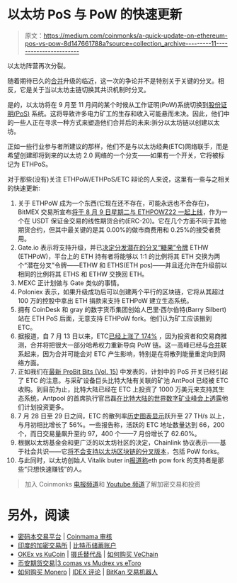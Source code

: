 # 以太坊 PoS 与 PoW 的快速更新

> 原文：<https://medium.com/coinmonks/a-quick-update-on-ethereum-pos-vs-pow-8d147661788a?source=collection_archive---------11----------------------->

以太坊阵营再次分裂。

随着期待已久的[合并](/coinmonks/probit-bits-probit-globals-weekly-blockchain-bits-vol-13-acad6ff0006)升级的临近，这一次的争论并不是特别关于关键的分叉。相反，它是关于当以太坊主链切换其共识机制时分叉。

是的，以太坊将在 9 月至 11 月间的某个时候从工作证明(PoW)系统切换到[股份证明(PoS)](https://mobile.twitter.com/ProBit_Exchange/status/1507331791077756948) 系统。这将导致许多电力矿工的生存和收入可能悬而未决。因此，他们中的一些人正在寻求一种方式来塑造他们合并后的未来:拆分以太坊链以创建以太坊。

正如一些行业参与者所建议的那样，他们不是与以太坊经典(ETC)网络联手，而是希望创建即将到来的以太坊 2.0 网络的一个分支——如果有一个开关，它将被标记为 ETHPoS。

对于那些(没有)关注 ETHPoW/ETHPoS/ETC 辩论的人来说，这里有一些与之相关的快速更新:

1.  关于 ETHPoW 成为一个东西(它现在还不存在，可能永远也不会存在)，BitMEX 交易所宣布[将于 8 月 9 日星期二与 ETHPOWZ22 一起上线](https://blog.bitmex.com/ethpow-coin-listing/)，作为一个在 USDT 保证金交易的线性期货合约(ERC-20)。它在几个方面不同于其他期货合约，但其中最关键的是其 0.00%的做市商费用和 0.25%的接受者费用。
2.  Gate.io 表示将支持升级，并已[决定分发潜在的分叉“糖果”令牌](https://www.gate.io/article/27456) ETHW (ETHPoW)，平台上的 ETH 持有者将能够以 1:1 的比例将其 ETH 交换为两个“潜在分叉”令牌——ETHW 和 ETHS(ETH pos)——并且还允许在升级前以相同的比例将其 ETHS 和 ETHW 交换回 ETH。
3.  MEXC 正计划做与 Gate 类似的事情。
4.  Poloniex 表示，如果升级成功后可以创建两个平行的区块链，它将从其超过 100 万的控股中拿出 ETH 捐款来支持 ETHPoW 建立生态系统。
5.  拥有 CoinDesk 和 gray 的数字货币集团创始人巴里·西尔伯特(Barry Silbert)站在 ETH PoS 后面，无意支持 ETHPoW fork。他们认为矿工应该搬到 ETC。
6.  据报道，自 7 月 13 日以来，ETC[已经上涨了 174%](https://thedefiant.io/ethereum-classic-shakes-off-the-dust-and-rockets-174) ，因为投资者和交易商推测，合并将把很大一部分哈希权力重新导向 PoW 链。这一高峰已经与[合并](https://thedefiant.io/the-merge-shadow-fork-pass-test/)联系起来，因为合并可能会对 ETC 产生影响，特别是在将散列能量重定向到网络方面。
7.  正如我们在[最新 ProBit Bits (Vol. 15)](https://probit-exchange.medium.com/probit-bits-probit-globals-weekly-blockchain-bits-vol-15-90e8480c788) 中发表的，计划中的 PoS 开关已经引起了 ETC 的注意。与采矿设备巨头比特大陆有关联的矿池 AntPool 已经被 ETC 收购。到目前为止，比特大陆已经在 ETC 上投资了 1000 万美元来支持其生态系统，Antpool 的首席执行官吕磊[在比特大陆的世界数字矿业峰会上透露](https://www.coindesk.com/business/2022/07/26/antpool-supports-ethereum-classic-ecosystem-with-10m-investment/)他们计划投资更多。
8.  7 月 28 日至 29 日之间，ETC 的散列率[历史图表显示](https://www.coinwarz.com/mining/ethereum-classic/hashrate-chart)跃升至 27 TH/s 以上，与月初相比增长了 56%。一些报告称，活跃的 ETC 地址数量达到 66，200 个，而日交易量飙升至约 97，400 个——7 月份增长了 62.60%。
9.  根据以太坊基金会和更广泛的以太坊社区的决定，Chainlink 协议表示——基于社会共识——它[将不会支持以太坊区块链的分叉版本](https://docs.chain.link/docs/ethereum-proof-of-stake-merge/)，包括 PoW forks。
10.  与此同时，以太坊创始人 Vitalik buter in[报道称](https://cryptoslate.com/vitalik-buterin-calls-out-ethw-hard-fork-proponents-as-trying-to-make-a-quick-buck/)eth pow fork 的支持者是那些“只想快速赚钱”的人。

> 加入 Coinmonks [电报频道](https://t.me/coincodecap)和 [Youtube 频道](https://www.youtube.com/c/coinmonks/videos)了解加密交易和投资

# 另外，阅读

*   [密码本交易平台](/coinmonks/top-10-crypto-copy-trading-platforms-for-beginners-d0c37c7d698c) | [Coinmama 审核](/coinmonks/coinmama-review-ace5641bde6e)
*   [印度的加密交易所](/coinmonks/bitcoin-exchange-in-india-7f1fe79715c9) | [比特币储蓄账户](/coinmonks/bitcoin-savings-account-e65b13f92451)
*   [OKEx vs KuCoin](https://coincodecap.com/okex-kucoin) | [摄氏替代品](https://coincodecap.com/celsius-alternatives) | [如何购买 VeChain](https://coincodecap.com/buy-vechain)
*   [币安期货交易](https://coincodecap.com/binance-futures-trading)|[3 comas vs Mudrex vs eToro](https://coincodecap.com/mudrex-3commas-etoro)
*   [如何购买 Monero](https://coincodecap.com/buy-monero) | [IDEX 评论](https://coincodecap.com/idex-review) | [BitKan 交易机器人](https://coincodecap.com/bitkan-trading-bot)